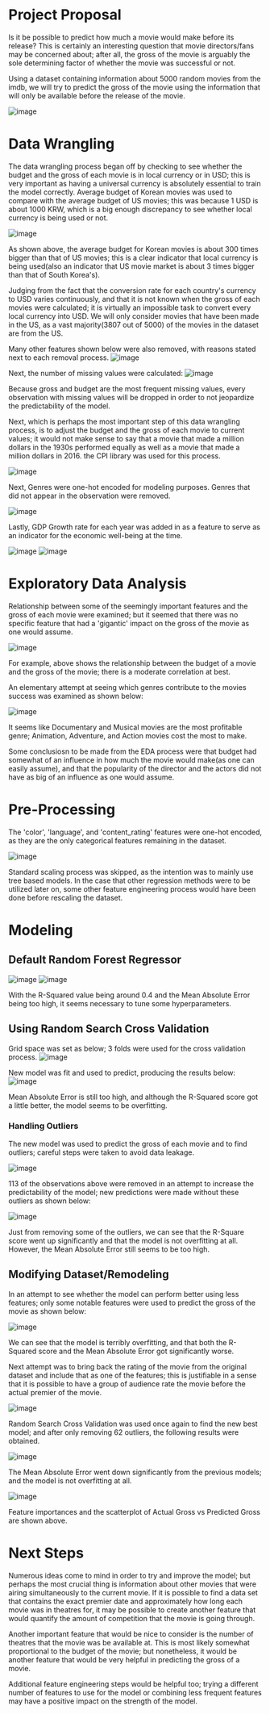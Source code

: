 # Project Proposal
Is it be possible to predict how much a movie would make before its release? This is certainly an interesting question that movie directors/fans may be concerned about; after all, the gross of the movie is arguably the sole determining factor of whether the movie was successful or not.

Using a dataset containing information about 5000 random movies from the imdb, we will try to predict the gross of the movie using the information that will only be available before the release of the movie.

![image](https://user-images.githubusercontent.com/81454133/117597989-6361a680-b10c-11eb-8920-10e7fdc9369a.png)


# Data Wrangling
The data wrangling process began off by checking to see whether the budget and the gross of each movie is in local currency or in USD; this is very important as having a universal currency is absolutely essential to train the model correctly. Average budget of Korean movies was used to compare with the average budget of US movies; this was because 1 USD is about 1000 KRW, which is a big enough discrepancy to see whether local currency is being used or not. 

![image](https://user-images.githubusercontent.com/81454133/117597737-d1f23480-b10b-11eb-84a2-27df098a2ff5.png)

As shown above, the average budget for Korean movies is about 300 times bigger than that of US movies; this is a clear indicator that local currency is being used(also an indicator that US movie market is about 3 times bigger than that of South Korea's).

Judging from the fact that the conversion rate for each country's currency to USD varies continuously, and that it is not known when the gross of each movies were calculated; it is virtually an impossible task to convert every local currency into USD. We will only consider movies that have been made in the US, as a vast majority(3807 out of 5000) of the movies in the dataset are from the US.


Many other features shown below were also removed, with reasons stated next to each removal process.
![image](https://user-images.githubusercontent.com/81454133/117598345-3c57a480-b10d-11eb-939a-2038173bc57b.png)


Next, the number of missing values were calculated:
![image](https://user-images.githubusercontent.com/81454133/117598418-64df9e80-b10d-11eb-9039-87d6f652a01c.png)

Because gross and budget are the most frequent missing values, every observation with missing values will be dropped in order to not jeopardize the predictability of the model.

Next, which is perhaps the most important step of this data wrangling process, is to adjust the budget and the gross of each movie to current values; it would not make sense to say that a movie that made a million dollars in the 1930s performed equally as well as a movie that made a million dollars in 2016. the CPI library was used for this process.

![image](https://user-images.githubusercontent.com/81454133/117598742-023ad280-b10e-11eb-82c7-5ef84f1a328a.png)

Next, Genres were one-hot encoded for modeling purposes. Genres that did not appear in the observation were removed.

![image](https://user-images.githubusercontent.com/81454133/117598895-55ad2080-b10e-11eb-9ad3-35ae19a1802c.png)


Lastly, GDP Growth rate for each year was added in as a feature to serve as an indicator for the economic well-being at the time.

![image](https://user-images.githubusercontent.com/81454133/117599072-bb99a800-b10e-11eb-8bd5-3a9879d3ef3e.png)
![image](https://user-images.githubusercontent.com/81454133/117599106-cce2b480-b10e-11eb-870e-3abf2d2270e6.png)

# Exploratory Data Analysis
Relationship between some of the seemingly important features and the gross of each movie were examined; but it seemed that there was no specific feature that had a 'gigantic' impact on the gross of the movie as one would assume.

![image](https://user-images.githubusercontent.com/81454133/117599410-65793480-b10f-11eb-95dc-80881c9eef6a.png)

For example, above shows the relationship between the budget of a movie and the gross of the movie; there is a moderate correlation at best.

An elementary attempt at seeing which genres contribute to the movies success was examined as shown below:

![image](https://user-images.githubusercontent.com/81454133/117599595-b721bf00-b10f-11eb-93e5-472702fb9ab5.png)

It seems like Documentary and Musical movies are the most profitable genre; Animation, Adventure, and Action movies cost the most to make.


Some conclusiosn to be made from the EDA process were that budget had somewhat of an influence in how much the movie would make(as one can easily assume), and that the popularity of the director and the actors did not have as big of an influence as one would assume.

# Pre-Processing
The 'color', 'language', and 'content_rating' features were one-hot encoded, as they are the only categorical features remaining in the dataset.

![image](https://user-images.githubusercontent.com/81454133/117600265-3e236700-b111-11eb-93e0-719f833a4e13.png)


Standard scaling process was skipped, as the intention was to mainly use tree based models. In the case that other regression methods were to be utilized later on, some other feature engineering process would have been done before rescaling the dataset.

# Modeling
## Default Random Forest Regressor

![image](https://user-images.githubusercontent.com/81454133/117600555-c1dd5380-b111-11eb-85c7-348d3e32d1a7.png)
![image](https://user-images.githubusercontent.com/81454133/117600579-cf92d900-b111-11eb-82e4-fe717b519507.png)

With the R-Squared value being around 0.4 and the Mean Absolute Error being too high, it seems necessary to tune some hyperparameters.

## Using Random Search Cross Validation

Grid space was set as below; 3 folds were used for the cross validation process.
![image](https://user-images.githubusercontent.com/81454133/117600818-53e55c00-b112-11eb-890c-33c58c2cd051.png)

New model was fit and used to predict, producing the results below:
![image](https://user-images.githubusercontent.com/81454133/117600906-82633700-b112-11eb-9f7f-1a41c13c1894.png)

Mean Absolute Error is still too high, and although the R-Squared score got a little better, the model seems to be overfitting.

### Handling Outliers
The new model was used to predict the gross of each movie and to find outliers; careful steps were taken to avoid data leakage.

![image](https://user-images.githubusercontent.com/81454133/117601087-fd2c5200-b112-11eb-8f9f-82604210d394.png)

113 of the observations above were removed in an attempt to increase the predictability of the model; new predictions were made without these outliers as shown below:

![image](https://user-images.githubusercontent.com/81454133/117601248-76c44000-b113-11eb-8c13-77d8bb5af35e.png)

Just from removing some of the outliers, we can see that the R-Square score went up significantly and that the model is not overfitting at all. However, the Mean Absolute Error still seems to be too high.

## Modifying Dataset/Remodeling
In an attempt to see whether the model can perform better using less features; only some notable features were used to predict the gross of the movie as shown below:

![image](https://user-images.githubusercontent.com/81454133/117601364-c4d94380-b113-11eb-8aa6-e5eb762f6d30.png)

We can see that the model is terribly overfitting, and that both the R-Squared score and the Mean Absolute Error got significantly worse.

Next attempt was to bring back the rating of the movie from the original dataset and include that as one of the features; this is justifiable in a sense that it is possible to have a group of audience rate the movie before the actual premier of the movie.

![image](https://user-images.githubusercontent.com/81454133/117601725-a758a980-b114-11eb-8f3c-aafcaca5ac03.png)

Random Search Cross Validation was used once again to find the new best model; and after only removing 62 outliers, the following results were obtained.

![image](https://user-images.githubusercontent.com/81454133/117601872-f0a8f900-b114-11eb-9f48-407909921993.png)

The Mean Absolute Error went down significantly from the previous models; and the model is not overfitting at all.

![image](https://user-images.githubusercontent.com/81454133/117601955-20f09780-b115-11eb-887a-87b6ef9e554b.png)

Feature importances and the scatterplot of Actual Gross vs Predicted Gross are shown above.

# Next Steps

Numerous ideas come to mind in order to try and improve the model; but perhaps the most crucial thing is information about other movies that were airing simultaneously to the current movie. If it is possible to find a data set that contains the exact premier date and approximately how long each movie was in theatres for, it may be possible to create another feature that would quantify the amount of competition that the movie is going through.

Another important feature that would be nice to consider is the number of theatres that the movie was be available at. This is most likely somewhat proportional to the budget of the movie; but nonetheless, it would be another feature that would be very helpful in predicting the gross of a movie.

Additional feature engineering steps would be helpful too; trying a different number of features to use for the model or combining less frequent features may have a positive impact on the strength of the model.





